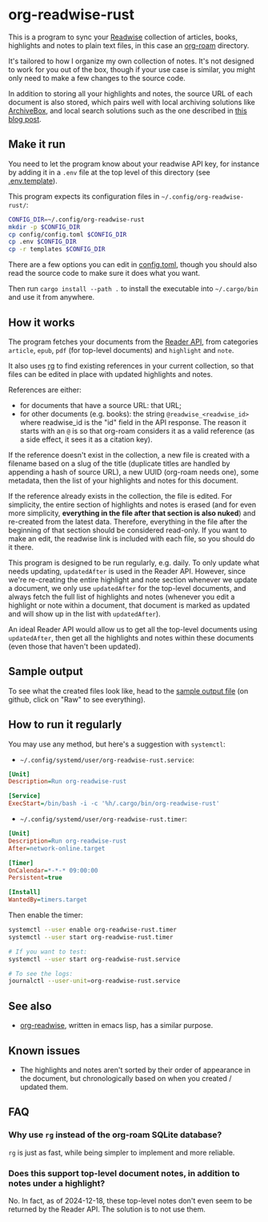 # org-readwise-rust

This is a program to sync your [Readwise](https://readwise.io/) collection of articles, books, highlights and notes to plain text files, in this case an [org-roam](https://github.com/org-roam/org-roam) directory.

It's tailored to how I organize my own collection of notes. It's not designed to work for you out of the box, though if your use case is similar, you might only need to make a few changes to the source code.

In addition to storing all your highlights and notes, the source URL of each document is also stored, which pairs well with local archiving solutions like [ArchiveBox](https://github.com/ArchiveBox/ArchiveBox), and local search solutions such as the one described in [this blog post](https://siboehm.com/articles/21/a-local-search-engine).

## Make it run
You need to let the program know about your readwise API key, for instance by adding it in a `.env` file at the top level of this directory (see [.env.template](.env.template)).

This program expects its configuration files in `~/.config/org-readwise-rust/`:
```bash
CONFIG_DIR=~/.config/org-readwise-rust
mkdir -p $CONFIG_DIR
cp config/config.toml $CONFIG_DIR
cp .env $CONFIG_DIR
cp -r templates $CONFIG_DIR
```

There are a few options you can edit in [config.toml](config/config.toml), though you should also read the source code to make sure it does what you want.

Then run `cargo install --path .` to install the executable into `~/.cargo/bin` and use it from anywhere.

## How it works
The program fetches your documents from the [Reader API](https://readwise.io/reader_api), from categories `article`, `epub`, `pdf` (for top-level documents) and `highlight` and `note`.

It also uses [rg](https://github.com/BurntSushi/ripgrep) to find existing references in your current collection, so that files can be edited in place with updated highlights and notes.

References are either:
- for documents that have a source URL: that URL;
- for other documents (e.g. books): the string `@readwise_<readwise_id>` where readwise_id is the "id" field in the API response. The reason it starts with an `@` is so that org-roam considers it as a valid reference (as a side effect, it sees it as a citation key).

If the reference doesn't exist in the collection, a new file is created with a filename based on a slug of the title (duplicate titles are handled by appending a hash of source URL), a new UUID (org-roam needs one), some metadata, then the list of your highlights and notes for this document.

If the reference already exists in the collection, the file is edited. For simplicity, the entire section of highlights and notes is erased (and for even more simplicity, **everything in the file after that section is also nuked**) and re-created from the latest data. Therefore, everything in the file after the beginning of that section should be considered read-only. If you want to make an edit, the readwise link is included with each file, so you should do it there.

This program is designed to be run regularly, e.g. daily. To only update what needs updating, `updatedAfter` is used in the Reader API. However, since we're re-creating the entire highlight and note section whenever we update a document, we only use `updatedAfter` for the top-level documents, and always fetch the full list of highlights and notes (whenever you edit a highlight or note within a document, that document is marked as updated and will show up in the list with `updatedAfter`).

An ideal Reader API would allow us to get all the top-level documents using `updatedAfter`, then get all the highlights and notes within these documents (even those that haven't been updated).

## Sample output
To see what the created files look like, head to the [sample output file](assets/20241203194904-24-theses-on-cybersecurity-and-ai.org) (on github, click on "Raw" to see everything).

## How to run it regularly
You may use any method, but here's a suggestion with `systemctl`:

* `~/.config/systemd/user/org-readwise-rust.service`:
```ini
[Unit]
Description=Run org-readwise-rust

[Service]
ExecStart=/bin/bash -i -c '%h/.cargo/bin/org-readwise-rust'
```

* `~/.config/systemd/user/org-readwise-rust.timer`:
```ini
[Unit]
Description=Run org-readwise-rust
After=network-online.target

[Timer]
OnCalendar=*-*-* 09:00:00
Persistent=true

[Install]
WantedBy=timers.target
```

Then enable the timer:

```bash
systemctl --user enable org-readwise-rust.timer
systemctl --user start org-readwise-rust.timer

# If you want to test:
systemctl --user start org-readwise-rust.service

# To see the logs:
journalctl --user-unit=org-readwise-rust.service
```

## See also
* [org-readwise](https://github.com/CountGreven/org-readwise), written in emacs lisp, has a similar purpose.

## Known issues
* The highlights and notes aren't sorted by their order of appearance in the document, but chronologically based on when you created / updated them.

## FAQ
### Why use `rg` instead of the org-roam SQLite database?
`rg` is just as fast, while being simpler to implement and more reliable.

### Does this support top-level document notes, in addition to notes under a highlight?
No. In fact, as of 2024-12-18, these top-level notes don't even seem to be returned by the Reader API. The solution is to not use them.
